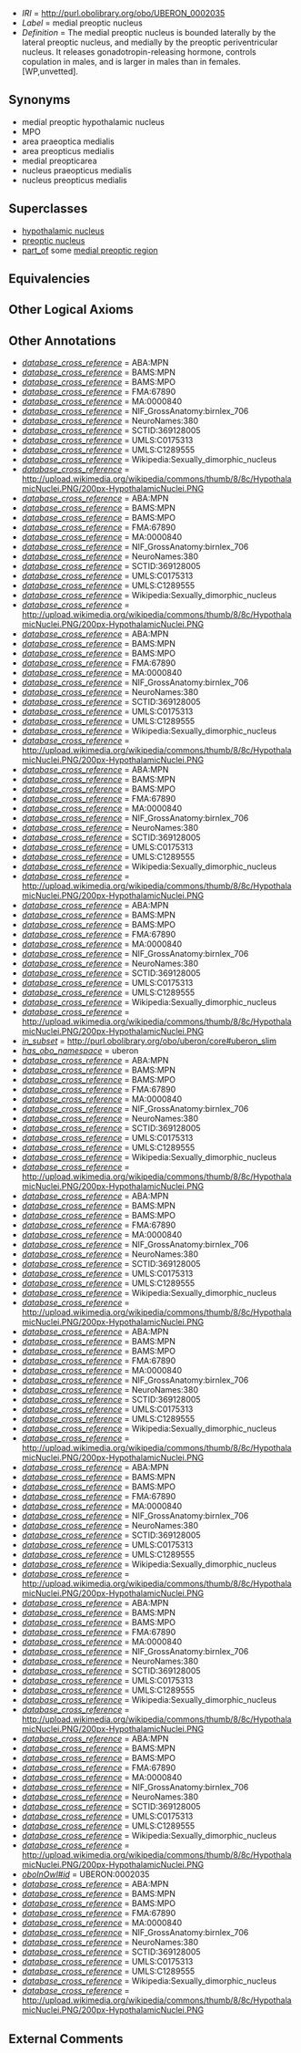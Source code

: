  * *IRI* = http://purl.obolibrary.org/obo/UBERON_0002035
 * *Label* = medial preoptic nucleus
 * *Definition* = The medial preoptic nucleus is bounded laterally by the lateral preoptic nucleus, and medially by the preoptic periventricular nucleus. It releases gonadotropin-releasing hormone, controls copulation in males, and is larger in males than in females.[WP,unvetted].

## Synonyms

 * medial preoptic hypothalamic nucleus
 * MPO
 * area praeoptica medialis
 * area preopticus medialis
 * medial preopticarea
 * nucleus praeopticus medialis
 * nucleus preopticus medialis

## Superclasses

 * [hypothalamic nucleus](../../UBERON/68/UBERON_0006568.md)
 * [preoptic nucleus](../../UBERON/51/UBERON_0007251.md)
 * [part_of](../../BFO/50/BFO_0000050.md) some [medial preoptic region](../../UBERON/69/UBERON_0007769.md)

## Equivalencies


## Other Logical Axioms


## Other Annotations

 * *[database_cross_reference](../../ef/oboInOwl#hasDbXref.md)* = ABA:MPN
 * *[database_cross_reference](../../ef/oboInOwl#hasDbXref.md)* = BAMS:MPN
 * *[database_cross_reference](../../ef/oboInOwl#hasDbXref.md)* = BAMS:MPO
 * *[database_cross_reference](../../ef/oboInOwl#hasDbXref.md)* = FMA:67890
 * *[database_cross_reference](../../ef/oboInOwl#hasDbXref.md)* = MA:0000840
 * *[database_cross_reference](../../ef/oboInOwl#hasDbXref.md)* = NIF_GrossAnatomy:birnlex_706
 * *[database_cross_reference](../../ef/oboInOwl#hasDbXref.md)* = NeuroNames:380
 * *[database_cross_reference](../../ef/oboInOwl#hasDbXref.md)* = SCTID:369128005
 * *[database_cross_reference](../../ef/oboInOwl#hasDbXref.md)* = UMLS:C0175313
 * *[database_cross_reference](../../ef/oboInOwl#hasDbXref.md)* = UMLS:C1289555
 * *[database_cross_reference](../../ef/oboInOwl#hasDbXref.md)* = Wikipedia:Sexually_dimorphic_nucleus
 * *[database_cross_reference](../../ef/oboInOwl#hasDbXref.md)* = http://upload.wikimedia.org/wikipedia/commons/thumb/8/8c/HypothalamicNuclei.PNG/200px-HypothalamicNuclei.PNG
 * *[database_cross_reference](../../ef/oboInOwl#hasDbXref.md)* = ABA:MPN
 * *[database_cross_reference](../../ef/oboInOwl#hasDbXref.md)* = BAMS:MPN
 * *[database_cross_reference](../../ef/oboInOwl#hasDbXref.md)* = BAMS:MPO
 * *[database_cross_reference](../../ef/oboInOwl#hasDbXref.md)* = FMA:67890
 * *[database_cross_reference](../../ef/oboInOwl#hasDbXref.md)* = MA:0000840
 * *[database_cross_reference](../../ef/oboInOwl#hasDbXref.md)* = NIF_GrossAnatomy:birnlex_706
 * *[database_cross_reference](../../ef/oboInOwl#hasDbXref.md)* = NeuroNames:380
 * *[database_cross_reference](../../ef/oboInOwl#hasDbXref.md)* = SCTID:369128005
 * *[database_cross_reference](../../ef/oboInOwl#hasDbXref.md)* = UMLS:C0175313
 * *[database_cross_reference](../../ef/oboInOwl#hasDbXref.md)* = UMLS:C1289555
 * *[database_cross_reference](../../ef/oboInOwl#hasDbXref.md)* = Wikipedia:Sexually_dimorphic_nucleus
 * *[database_cross_reference](../../ef/oboInOwl#hasDbXref.md)* = http://upload.wikimedia.org/wikipedia/commons/thumb/8/8c/HypothalamicNuclei.PNG/200px-HypothalamicNuclei.PNG
 * *[database_cross_reference](../../ef/oboInOwl#hasDbXref.md)* = ABA:MPN
 * *[database_cross_reference](../../ef/oboInOwl#hasDbXref.md)* = BAMS:MPN
 * *[database_cross_reference](../../ef/oboInOwl#hasDbXref.md)* = BAMS:MPO
 * *[database_cross_reference](../../ef/oboInOwl#hasDbXref.md)* = FMA:67890
 * *[database_cross_reference](../../ef/oboInOwl#hasDbXref.md)* = MA:0000840
 * *[database_cross_reference](../../ef/oboInOwl#hasDbXref.md)* = NIF_GrossAnatomy:birnlex_706
 * *[database_cross_reference](../../ef/oboInOwl#hasDbXref.md)* = NeuroNames:380
 * *[database_cross_reference](../../ef/oboInOwl#hasDbXref.md)* = SCTID:369128005
 * *[database_cross_reference](../../ef/oboInOwl#hasDbXref.md)* = UMLS:C0175313
 * *[database_cross_reference](../../ef/oboInOwl#hasDbXref.md)* = UMLS:C1289555
 * *[database_cross_reference](../../ef/oboInOwl#hasDbXref.md)* = Wikipedia:Sexually_dimorphic_nucleus
 * *[database_cross_reference](../../ef/oboInOwl#hasDbXref.md)* = http://upload.wikimedia.org/wikipedia/commons/thumb/8/8c/HypothalamicNuclei.PNG/200px-HypothalamicNuclei.PNG
 * *[database_cross_reference](../../ef/oboInOwl#hasDbXref.md)* = ABA:MPN
 * *[database_cross_reference](../../ef/oboInOwl#hasDbXref.md)* = BAMS:MPN
 * *[database_cross_reference](../../ef/oboInOwl#hasDbXref.md)* = BAMS:MPO
 * *[database_cross_reference](../../ef/oboInOwl#hasDbXref.md)* = FMA:67890
 * *[database_cross_reference](../../ef/oboInOwl#hasDbXref.md)* = MA:0000840
 * *[database_cross_reference](../../ef/oboInOwl#hasDbXref.md)* = NIF_GrossAnatomy:birnlex_706
 * *[database_cross_reference](../../ef/oboInOwl#hasDbXref.md)* = NeuroNames:380
 * *[database_cross_reference](../../ef/oboInOwl#hasDbXref.md)* = SCTID:369128005
 * *[database_cross_reference](../../ef/oboInOwl#hasDbXref.md)* = UMLS:C0175313
 * *[database_cross_reference](../../ef/oboInOwl#hasDbXref.md)* = UMLS:C1289555
 * *[database_cross_reference](../../ef/oboInOwl#hasDbXref.md)* = Wikipedia:Sexually_dimorphic_nucleus
 * *[database_cross_reference](../../ef/oboInOwl#hasDbXref.md)* = http://upload.wikimedia.org/wikipedia/commons/thumb/8/8c/HypothalamicNuclei.PNG/200px-HypothalamicNuclei.PNG
 * *[database_cross_reference](../../ef/oboInOwl#hasDbXref.md)* = ABA:MPN
 * *[database_cross_reference](../../ef/oboInOwl#hasDbXref.md)* = BAMS:MPN
 * *[database_cross_reference](../../ef/oboInOwl#hasDbXref.md)* = BAMS:MPO
 * *[database_cross_reference](../../ef/oboInOwl#hasDbXref.md)* = FMA:67890
 * *[database_cross_reference](../../ef/oboInOwl#hasDbXref.md)* = MA:0000840
 * *[database_cross_reference](../../ef/oboInOwl#hasDbXref.md)* = NIF_GrossAnatomy:birnlex_706
 * *[database_cross_reference](../../ef/oboInOwl#hasDbXref.md)* = NeuroNames:380
 * *[database_cross_reference](../../ef/oboInOwl#hasDbXref.md)* = SCTID:369128005
 * *[database_cross_reference](../../ef/oboInOwl#hasDbXref.md)* = UMLS:C0175313
 * *[database_cross_reference](../../ef/oboInOwl#hasDbXref.md)* = UMLS:C1289555
 * *[database_cross_reference](../../ef/oboInOwl#hasDbXref.md)* = Wikipedia:Sexually_dimorphic_nucleus
 * *[database_cross_reference](../../ef/oboInOwl#hasDbXref.md)* = http://upload.wikimedia.org/wikipedia/commons/thumb/8/8c/HypothalamicNuclei.PNG/200px-HypothalamicNuclei.PNG
 * *[in_subset](../../et/oboInOwl#inSubset.md)* = http://purl.obolibrary.org/obo/uberon/core#uberon_slim
 * *[has_obo_namespace](../../ce/oboInOwl#hasOBONamespace.md)* = uberon
 * *[database_cross_reference](../../ef/oboInOwl#hasDbXref.md)* = ABA:MPN
 * *[database_cross_reference](../../ef/oboInOwl#hasDbXref.md)* = BAMS:MPN
 * *[database_cross_reference](../../ef/oboInOwl#hasDbXref.md)* = BAMS:MPO
 * *[database_cross_reference](../../ef/oboInOwl#hasDbXref.md)* = FMA:67890
 * *[database_cross_reference](../../ef/oboInOwl#hasDbXref.md)* = MA:0000840
 * *[database_cross_reference](../../ef/oboInOwl#hasDbXref.md)* = NIF_GrossAnatomy:birnlex_706
 * *[database_cross_reference](../../ef/oboInOwl#hasDbXref.md)* = NeuroNames:380
 * *[database_cross_reference](../../ef/oboInOwl#hasDbXref.md)* = SCTID:369128005
 * *[database_cross_reference](../../ef/oboInOwl#hasDbXref.md)* = UMLS:C0175313
 * *[database_cross_reference](../../ef/oboInOwl#hasDbXref.md)* = UMLS:C1289555
 * *[database_cross_reference](../../ef/oboInOwl#hasDbXref.md)* = Wikipedia:Sexually_dimorphic_nucleus
 * *[database_cross_reference](../../ef/oboInOwl#hasDbXref.md)* = http://upload.wikimedia.org/wikipedia/commons/thumb/8/8c/HypothalamicNuclei.PNG/200px-HypothalamicNuclei.PNG
 * *[database_cross_reference](../../ef/oboInOwl#hasDbXref.md)* = ABA:MPN
 * *[database_cross_reference](../../ef/oboInOwl#hasDbXref.md)* = BAMS:MPN
 * *[database_cross_reference](../../ef/oboInOwl#hasDbXref.md)* = BAMS:MPO
 * *[database_cross_reference](../../ef/oboInOwl#hasDbXref.md)* = FMA:67890
 * *[database_cross_reference](../../ef/oboInOwl#hasDbXref.md)* = MA:0000840
 * *[database_cross_reference](../../ef/oboInOwl#hasDbXref.md)* = NIF_GrossAnatomy:birnlex_706
 * *[database_cross_reference](../../ef/oboInOwl#hasDbXref.md)* = NeuroNames:380
 * *[database_cross_reference](../../ef/oboInOwl#hasDbXref.md)* = SCTID:369128005
 * *[database_cross_reference](../../ef/oboInOwl#hasDbXref.md)* = UMLS:C0175313
 * *[database_cross_reference](../../ef/oboInOwl#hasDbXref.md)* = UMLS:C1289555
 * *[database_cross_reference](../../ef/oboInOwl#hasDbXref.md)* = Wikipedia:Sexually_dimorphic_nucleus
 * *[database_cross_reference](../../ef/oboInOwl#hasDbXref.md)* = http://upload.wikimedia.org/wikipedia/commons/thumb/8/8c/HypothalamicNuclei.PNG/200px-HypothalamicNuclei.PNG
 * *[database_cross_reference](../../ef/oboInOwl#hasDbXref.md)* = ABA:MPN
 * *[database_cross_reference](../../ef/oboInOwl#hasDbXref.md)* = BAMS:MPN
 * *[database_cross_reference](../../ef/oboInOwl#hasDbXref.md)* = BAMS:MPO
 * *[database_cross_reference](../../ef/oboInOwl#hasDbXref.md)* = FMA:67890
 * *[database_cross_reference](../../ef/oboInOwl#hasDbXref.md)* = MA:0000840
 * *[database_cross_reference](../../ef/oboInOwl#hasDbXref.md)* = NIF_GrossAnatomy:birnlex_706
 * *[database_cross_reference](../../ef/oboInOwl#hasDbXref.md)* = NeuroNames:380
 * *[database_cross_reference](../../ef/oboInOwl#hasDbXref.md)* = SCTID:369128005
 * *[database_cross_reference](../../ef/oboInOwl#hasDbXref.md)* = UMLS:C0175313
 * *[database_cross_reference](../../ef/oboInOwl#hasDbXref.md)* = UMLS:C1289555
 * *[database_cross_reference](../../ef/oboInOwl#hasDbXref.md)* = Wikipedia:Sexually_dimorphic_nucleus
 * *[database_cross_reference](../../ef/oboInOwl#hasDbXref.md)* = http://upload.wikimedia.org/wikipedia/commons/thumb/8/8c/HypothalamicNuclei.PNG/200px-HypothalamicNuclei.PNG
 * *[database_cross_reference](../../ef/oboInOwl#hasDbXref.md)* = ABA:MPN
 * *[database_cross_reference](../../ef/oboInOwl#hasDbXref.md)* = BAMS:MPN
 * *[database_cross_reference](../../ef/oboInOwl#hasDbXref.md)* = BAMS:MPO
 * *[database_cross_reference](../../ef/oboInOwl#hasDbXref.md)* = FMA:67890
 * *[database_cross_reference](../../ef/oboInOwl#hasDbXref.md)* = MA:0000840
 * *[database_cross_reference](../../ef/oboInOwl#hasDbXref.md)* = NIF_GrossAnatomy:birnlex_706
 * *[database_cross_reference](../../ef/oboInOwl#hasDbXref.md)* = NeuroNames:380
 * *[database_cross_reference](../../ef/oboInOwl#hasDbXref.md)* = SCTID:369128005
 * *[database_cross_reference](../../ef/oboInOwl#hasDbXref.md)* = UMLS:C0175313
 * *[database_cross_reference](../../ef/oboInOwl#hasDbXref.md)* = UMLS:C1289555
 * *[database_cross_reference](../../ef/oboInOwl#hasDbXref.md)* = Wikipedia:Sexually_dimorphic_nucleus
 * *[database_cross_reference](../../ef/oboInOwl#hasDbXref.md)* = http://upload.wikimedia.org/wikipedia/commons/thumb/8/8c/HypothalamicNuclei.PNG/200px-HypothalamicNuclei.PNG
 * *[database_cross_reference](../../ef/oboInOwl#hasDbXref.md)* = ABA:MPN
 * *[database_cross_reference](../../ef/oboInOwl#hasDbXref.md)* = BAMS:MPN
 * *[database_cross_reference](../../ef/oboInOwl#hasDbXref.md)* = BAMS:MPO
 * *[database_cross_reference](../../ef/oboInOwl#hasDbXref.md)* = FMA:67890
 * *[database_cross_reference](../../ef/oboInOwl#hasDbXref.md)* = MA:0000840
 * *[database_cross_reference](../../ef/oboInOwl#hasDbXref.md)* = NIF_GrossAnatomy:birnlex_706
 * *[database_cross_reference](../../ef/oboInOwl#hasDbXref.md)* = NeuroNames:380
 * *[database_cross_reference](../../ef/oboInOwl#hasDbXref.md)* = SCTID:369128005
 * *[database_cross_reference](../../ef/oboInOwl#hasDbXref.md)* = UMLS:C0175313
 * *[database_cross_reference](../../ef/oboInOwl#hasDbXref.md)* = UMLS:C1289555
 * *[database_cross_reference](../../ef/oboInOwl#hasDbXref.md)* = Wikipedia:Sexually_dimorphic_nucleus
 * *[database_cross_reference](../../ef/oboInOwl#hasDbXref.md)* = http://upload.wikimedia.org/wikipedia/commons/thumb/8/8c/HypothalamicNuclei.PNG/200px-HypothalamicNuclei.PNG
 * *[database_cross_reference](../../ef/oboInOwl#hasDbXref.md)* = ABA:MPN
 * *[database_cross_reference](../../ef/oboInOwl#hasDbXref.md)* = BAMS:MPN
 * *[database_cross_reference](../../ef/oboInOwl#hasDbXref.md)* = BAMS:MPO
 * *[database_cross_reference](../../ef/oboInOwl#hasDbXref.md)* = FMA:67890
 * *[database_cross_reference](../../ef/oboInOwl#hasDbXref.md)* = MA:0000840
 * *[database_cross_reference](../../ef/oboInOwl#hasDbXref.md)* = NIF_GrossAnatomy:birnlex_706
 * *[database_cross_reference](../../ef/oboInOwl#hasDbXref.md)* = NeuroNames:380
 * *[database_cross_reference](../../ef/oboInOwl#hasDbXref.md)* = SCTID:369128005
 * *[database_cross_reference](../../ef/oboInOwl#hasDbXref.md)* = UMLS:C0175313
 * *[database_cross_reference](../../ef/oboInOwl#hasDbXref.md)* = UMLS:C1289555
 * *[database_cross_reference](../../ef/oboInOwl#hasDbXref.md)* = Wikipedia:Sexually_dimorphic_nucleus
 * *[database_cross_reference](../../ef/oboInOwl#hasDbXref.md)* = http://upload.wikimedia.org/wikipedia/commons/thumb/8/8c/HypothalamicNuclei.PNG/200px-HypothalamicNuclei.PNG
 * *[oboInOwl#id](../../id/oboInOwl#id.md)* = UBERON:0002035
 * *[database_cross_reference](../../ef/oboInOwl#hasDbXref.md)* = ABA:MPN
 * *[database_cross_reference](../../ef/oboInOwl#hasDbXref.md)* = BAMS:MPN
 * *[database_cross_reference](../../ef/oboInOwl#hasDbXref.md)* = BAMS:MPO
 * *[database_cross_reference](../../ef/oboInOwl#hasDbXref.md)* = FMA:67890
 * *[database_cross_reference](../../ef/oboInOwl#hasDbXref.md)* = MA:0000840
 * *[database_cross_reference](../../ef/oboInOwl#hasDbXref.md)* = NIF_GrossAnatomy:birnlex_706
 * *[database_cross_reference](../../ef/oboInOwl#hasDbXref.md)* = NeuroNames:380
 * *[database_cross_reference](../../ef/oboInOwl#hasDbXref.md)* = SCTID:369128005
 * *[database_cross_reference](../../ef/oboInOwl#hasDbXref.md)* = UMLS:C0175313
 * *[database_cross_reference](../../ef/oboInOwl#hasDbXref.md)* = UMLS:C1289555
 * *[database_cross_reference](../../ef/oboInOwl#hasDbXref.md)* = Wikipedia:Sexually_dimorphic_nucleus
 * *[database_cross_reference](../../ef/oboInOwl#hasDbXref.md)* = http://upload.wikimedia.org/wikipedia/commons/thumb/8/8c/HypothalamicNuclei.PNG/200px-HypothalamicNuclei.PNG

## External Comments

